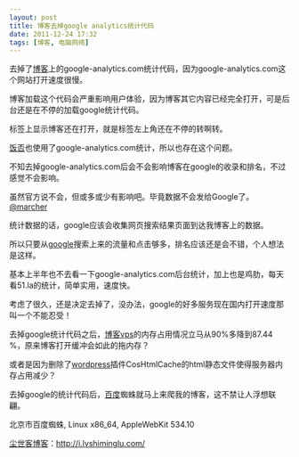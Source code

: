 ```yaml
---
layout: post
title: 博客去掉google analytics统计代码
date: 2011-12-24 17:32
tags: [博客, 电脑网络]
---
```

去掉了<a href="http://i.lvshiminglu.com/tag/%e5%8d%9a%e5%ae%a2" target="_blank">博客</a>上的google-analytics.com统计代码，因为google-analytics.com这个网站打开速度很慢。

博客加载这个代码会严重影响用户体验，因为博客其它内容已经完全打开，可是后台还是在不停的加载google统计代码。

标签上显示博客还在打开，就是标签左上角还在不停的转啊转。

<a href="http://i.lvshiminglu.com/tag/%e9%a5%ad%e5%90%a6" target="_blank">饭否</a>也使用了google-analytics.com统计，所以也存在这个问题。

不知去掉google-analytics.com后会不会影响博客在google的收录和排名，不过感觉不会影响。

虽然官方说不会，但或多或少有影响吧。毕竟数据不会发给Google了。<a href="http://fanfou.com/marcher" target="_blank">@marcher</a>

统计数据的话，google应该会收集网页搜索结果页面到达我博客上的数据。

所以只要从<a href="http://i.lvshiminglu.com/tag/google" target="_blank">google</a>搜索上来的流量和点击够多，排名应该还是会不错，个人想法是这样。

基本上半年也不去看一下google-analytics.com后台统计，加上也是鸡肋，每天看51.la的统计，简单实用，速度快。

考虑了很久，还是决定去掉了，没办法，google的好多服务现在国内打开速度那叫一个不能忍受！

去掉google统计代码之后，<a href="http://i.lvshiminglu.com/blog/622.html" target="_blank">博客vps</a>的内存占用情况立马从90%多降到87.44 %，原来博客打开缓冲会如此的拖内存？

或者是因为删除了<a href="http://i.lvshiminglu.com/tag/wordpress" target="_blank">wordpress</a>插件CosHtmlCache的html静态文件使得服务器内存占用减少？

去掉google的统计代码后，<a href="http://i.lvshiminglu.com/tag/%e7%99%be%e5%ba%a6" target="_blank">百度</a>蜘蛛就马上来爬我的博客，这不禁让人浮想联翩。

北京市百度蜘蛛, Linux x86_64, AppleWebKit 534.10

<a href="http://i.lvshiminglu.com/">尘世客博客</a>：<a href="http://i.lvshiminglu.com/">http://i.lvshiminglu.com/</a>

